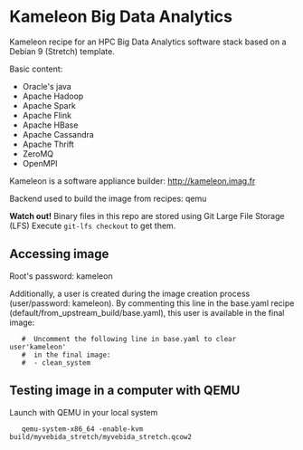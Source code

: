 # Kameleon Big Data Analytics

Kameleon recipe for an HPC Big Data Analytics software stack
based on a Debian 9 (Stretch) template.

Basic content:

- Oracle's java
- Apache Hadoop
- Apache Spark
- Apache Flink
- Apache HBase
- Apache Cassandra
- Apache Thrift
- ZeroMQ
- OpenMPI

Kameleon is a software appliance builder: http://kameleon.imag.fr

Backend used to build the image from recipes: qemu

**Watch out!**
Binary files in this repo are stored using Git Large File Storage (LFS)
Execute `git-lfs checkout` to get them.


## Accessing image

Root's password: kameleon

Additionally, a user is created during the image creation process
(user/password: kameleon). By commenting this line in the base.yaml
recipe (default/from_upstream_build/base.yaml), this user is available
in the final image:

       #  Uncomment the following line in base.yaml to clear user'kameleon'
       #  in the final image:
       #  - clean_system


## Testing image in a computer with QEMU

Launch with QEMU in your local system

       qemu-system-x86_64 -enable-kvm build/myvebida_stretch/myvebida_stretch.qcow2
